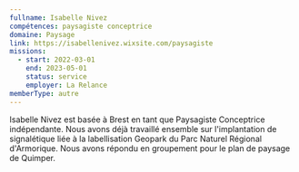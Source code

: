 ```yaml
---
fullname: Isabelle Nivez
compétences: paysagiste conceptrice
domaine: Paysage
link: https://isabellenivez.wixsite.com/paysagiste
missions:
  - start: 2022-03-01
    end: 2023-05-01
    status: service
    employer: La Relance
memberType: autre
---
```


Isabelle Nivez est basée à Brest en tant que Paysagiste Conceptrice indépendante. Nous avons déjà travaillé ensemble sur l'implantation de signalétique liée à la labellisation Geopark du Parc Naturel Régional d'Armorique. Nous avons répondu en groupement pour le plan de paysage de Quimper.


